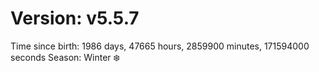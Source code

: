# Version: v5.5.7
Time since birth: 1986 days, 47665 hours, 2859900 minutes, 171594000 seconds
Season: Winter ❄️
